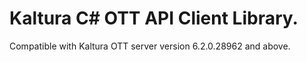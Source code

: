 # Kaltura C# OTT API Client Library.
Compatible with Kaltura OTT server version 6.2.0.28962 and above.
